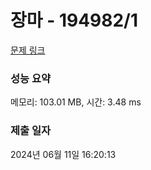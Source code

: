 # 장마 - 194982/1 

[문제 링크](https://level.goorm.io/exam/194982/%EC%9E%A5%EB%A7%88/quiz/1) 

### 성능 요약

메모리: 103.01 MB, 시간: 3.48 ms

### 제출 일자

2024년 06월 11일 16:20:13

